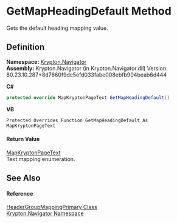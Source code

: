 # GetMapHeadingDefault Method


Gets the default heading mapping value.



## Definition
**Namespace:** <a href="a21ac074-d119-3dc6-bd1c-d3a12c0128bc.md">Krypton.Navigator</a>  
**Assembly:** Krypton.Navigator (in Krypton.Navigator.dll) Version: 80.23.10.287+8d7660f9dc5efd033fabe008ebfb904beab6d444

**C#**
``` C#
protected override MapKryptonPageText GetMapHeadingDefault()
```
**VB**
``` VB
Protected Overrides Function GetMapHeadingDefault As MapKryptonPageText
```



#### Return Value
<a href="34450203-091a-815b-cefa-f5c3403e4d68.md">MapKryptonPageText</a>  
Text mapping enumeration.

## See Also


#### Reference
<a href="3149b491-991c-9121-44fc-162e54e6d779.md">HeaderGroupMappingPrimary Class</a>  
<a href="a21ac074-d119-3dc6-bd1c-d3a12c0128bc.md">Krypton.Navigator Namespace</a>  

